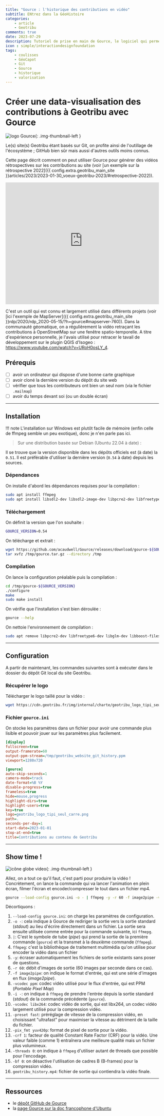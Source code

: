 ```yaml
---
title: "Gource : l'historique des contributions en vidéo"
subtitle: ENtrez dans la GéoHistoire
categories:
    - article
    - Geotribu
comments: true
date: 2023-07-29
description: Tutoriel de prise en main de Gource, le logiciel qui permet de générer une datavisualisation animée en vidéo à partir de l'historique des contributions Git.
icon : simple/interactiondesignfoundation
tags:
    - coulisses
    - GéoCapot
    - Git
    - Gource
    - historique
    - valorisation
---
```


# Créer une data-visualisation des contributions à Geotribu avec Gource

![logo Gource](https://cdn.geotribu.fr/img/logos-icones/logiciels_librairies/gource.webp){: .img-thumbnail-left }

Le(s) site(s) Geotribu étant basés sur Git, on profite ainsi de l'outillage de l'écosystème ; GitHub bien sûr mais aussi d'autres outils moins connus.

Cette page décrit comment on peut utiliser Gource pour générer des vidéos rétrospectives sur les contributions au site (voir [un exemple sur la rétrospective 2022]({{ config.extra.geotribu_main_site }}articles/2023/2023-01-30_voeux-geotribu-2023/#retrospective-2022)).

<iframe width="100%" height="400" src="https://www.youtube-nocookie.com/embed/mbDAz9aAVW8" title="YouTube video player" frameborder="0" allow="accelerometer; autoplay; clipboard-write; encrypted-media; gyroscope; picture-in-picture; web-share" allowfullscreen></iframe>

C'est un outil qui est connu et largement utilisé dans différents projets (voir [ici l'exemple de MapServer]({{ config.extra.geotribu_main_site }}rdp/2020/rdp_2020-05-15/?h=gource#mapserver-760)). Dans la communauté géomatique, on a régulièrement la vidéo retraçant les contributions à OpenStreetMap sur une fenêtre spatio-temporelle. A titre d'expérience personnelle, je l'avais utilisé pour retracer le tavail de développement sur le plugin QGIS d'Isogeo : <https://www.youtube.com/watch?v=URoH0osLY_4>.

## Prérequis

- [ ] avoir un ordinateur qui dispose d'une bonne carte graphique
- [ ] avoir cloné la dernière version du dépôt du site web
- [ ] vérifier que tous les contributeurs ont bien un seul nom (via le fichier `.mailmap`)
- [ ] avoir du temps devant soi (ou un double écran)

----

## Installation

!!! note
    L'installation sur Windows est plutôt facile de mémoire (enfin celle de ffmpeg semble un peu exotique), donc je n'en parle pas ici.

> Sur une distribution basée sur Debian (Ubuntu 22.04 à date) :

Il se trouve que la version disponible dans les dépôts officiels est (à date) la `0.51`. Il est préférable d'utiliser la dernière version (`0.54` à date) depuis les sources.

### Dépendances

On installe d'abord les dépendances requises pour la compilation :

```sh
sudo apt install ffmpeg
sudo apt install libsdl2-dev libsdl2-image-dev libpcre2-dev libfreetype6-dev libglew-dev libglm-dev libboost-filesystem-dev libpng-dev libtinyxml-dev
```

### Téléchargement

On définit la version que l'on souhaite :

```sh
GOURCE_VERSION=0.54
```

On télécharge et extrait :

```sh
wget https://github.com/acaudwell/Gource/releases/download/gource-${GOURCE_VERSION}/gource-${GOURCE_VERSION}.tar.gz -O /tmp/gource.tar.gz
tar xvfz /tmp/gource.tar.gz --directory /tmp
```

### Compilation

On lance la configuration préalable puis la compilation :

```sh
cd /tmp/gource-${GOURCE_VERSION}
./configure
make
sudo make install
```

On vérifie que l'installation s'est bien déroulée :

```sh
gource --help
```

On nettoie l'environnement de compilation :

```sh
sudo apt remove libpcre2-dev libfreetype6-dev libglm-dev libboost-filesystem-dev libpng-dev libtinyxml-dev
```

----

## Configuration

A partir de maintenant, les commandes suivantes sont à exécuter dans le dossier du dépôt Git local du site Geotribu.

### Récupérer le logo

Télécharger le logo taillé pour la vidéo :

```bash
wget https://cdn.geotribu.fr/img/internal/charte/geotribu_logo_tipi_seul_carre.png -O geotribu_logo_tipi_seul_carre.png
```

### Fichier `gource.ini`

On stocke les paramètres dans un fichier pour avoir une commande plus lisible et pouvoir jouer sur les paramètres plus facilement.

```ini linenums="1" title="Fichier de configuration gource.ini"
[display]
fullscreen=true
output-framerate=60
output-ppm-stream=/tmp/geotribu_website_git_history.ppm
viewport=1280x720

[gource]
auto-skip-seconds=1
camera-mode=track
date-format=%B %Y
disable-progress=true
frameless=true
hide=mouse,progress
highlight-dirs=true
highlight-users=true
key=true
logo=geotribu_logo_tipi_seul_carre.png
path=.
seconds-per-day=1
start-date=2023-01-01
stop-at-end=true
title=Contributions au contenu de Geotribu
```

----

## Show time !

![icône globe video](https://cdn.geotribu.fr/img/internal/icons-rdp-news/animation_video.png "icône globe video"){: .img-thumbnail-left }

Allez, on a tout ce qu'il faut, c'est parti pour produire la vidéo ! Concrètement, on lance la commande qui va lancer l'animation en plein écran, filmer l'écran et encoder/compresser le tout dans un fichier mp4.

```sh
gource --load-config gource.ini -o - | ffmpeg -y -r 60 -f image2pipe -vcodec ppm -i - -vcodec libx264 -preset fast -pix_fmt yuv420p -crf 1 -threads 0 -bf 0 geotribu_history.mp4
```

Décortiquons :

1. `--load-config gource.ini`: on charge les paramètres de configuration.
1. `-o -`: cela indique à Gource de rediriger la sortie vers la sortie standard (_stdout_) au lieu d'écrire directement dans un fichier. La sortie sera ensuite utilisée comme entrée pour la commande suivante, ici `ffmepg`.
1. `|`: C'est le symbole de tube (_pipe_) qui prend la sortie de la première commande (`gource`) et la transmet à la deuxième commande (`ffmpeg`).
1. `ffmpeg`: c'est la bibliothèque de traitement multimédia qu'on utilise pour encoder la vidéo dans un fichier
1. `-y`: écraser automatiquement les fichiers de sortie existants sans poser de questions.
1. `-r 60`: débit d'images de sortie (60 images par seconde dans ce cas).
1. `-f image2pipe`: on indique le format d'entrée, qui est une série d'images en flux (_image2pipe_).
1. `-vcodec ppm`: codec vidéo utilisé pour le flux d'entrée, qui est PPM (_Portable Pixel Map_)
1. `-i -`: on indique à `ffmpeg` de prendre l'entrée depuis la sortie standard (_stdout_) de la commande précédente (`gource`).
1. `-vcodec libx264`: codec vidéo de sortie, qui est libx264, un codec vidéo largement utilisé pour la compression vidéo.
1. `-preset fast`: préréglage de vitesse de la compression vidéo, en choisissant "ultrafast" pour maximiser la vitesse au détriment de la taille du fichier.
1. `-pix_fmt yuv420p`: format de pixel de sortie pour la vidéo.
1. `-crf 1`: facteur de qualité Constant Rate Factor (CRF) pour la vidéo. Une valeur faible (comme 1) entraînera une meilleure qualité mais un fichier plus volumineux.
1. `-threads 0`: on indique à `ffmpeg` d'utiliser autant de threads que possible pour l'encodage.
1. `-bf 0`: on désactive l'utilisation de cadres B (B-frames) pour la compression vidéo.
1. `geotribu_history.mp4`: fichier de sortie qui contiendra la vidéo finale.

----

## Ressources

- le [dépôt GitHub de Gource](https://github.com/acaudwell/Gource)
- la [page Gource sur la doc francophone d'Ubuntu](https://doc.ubuntu-fr.org/gource)
